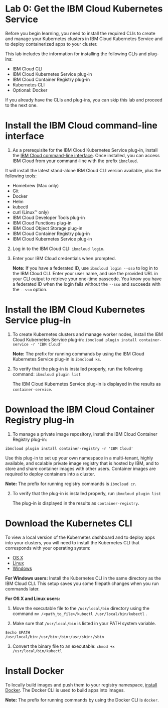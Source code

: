 # Lab 0: Get the IBM Cloud Kubernetes Service


Before you begin learning, you need to install the required CLIs to create and manage your Kubernetes clusters in IBM Cloud Kubernetes Service and to deploy containerized apps to your cluster.

This lab includes the information for installing the following CLIs and plug-ins:

* IBM Cloud CLI
* IBM Cloud Kubernetes Service plug-in
* IBM Cloud Container Registry plug-in
* Kubernetes CLI
* Optional: Docker

If you already have the CLIs and plug-ins, you can skip this lab and proceed to the next one.

# Install the IBM Cloud command-line interface

1. As a prerequisite for the IBM Cloud Kubernetes Service plug-in, install the [IBM Cloud command-line interface](https://cloud.ibm.com/docs/cli?topic=cloud-cli-getting-started). Once installed, you can access IBM Cloud from your command-line with the prefix `ibmcloud`.

It will install the latest stand-alone IBM Cloud CLI version available, plus the following tools:

* Homebrew (Mac only)
* Git
* Docker
* Helm
* kubectl
* curl (Linux™ only)
* IBM Cloud Developer Tools plug-in
* IBM Cloud Functions plug-in
* IBM Cloud Object Storage plug-in
* IBM Cloud Container Registry plug-in
* IBM Cloud Kubernetes Service plug-in


2. Log in to the IBM Cloud CLI: `ibmcloud login`. 
3. Enter your IBM Cloud credentials when prompted.

   **Note:** If you have a federated ID, use `ibmcloud login --sso` to log in to the IBM Cloud CLI. Enter your user name, and use the provided URL in your CLI output to retrieve your one-time passcode. You know you have a federated ID when the login fails without the `--sso` and succeeds with the `--sso` option.

# Install the IBM Cloud Kubernetes Service plug-in

1. To create Kubernetes clusters and manage worker nodes, install the IBM Cloud Kubernetes Service plug-in:
   ```ibmcloud plugin install container-service -r 'IBM Cloud'```
   
   **Note:** The prefix for running commands by using the IBM Cloud Kubernetes Service plug-in is `ibmcloud ks`.

2. To verify that the plug-in is installed properly, run the following command:
```ibmcloud plugin list```

   The IBM Cloud Kubernetes Service plug-in is displayed in the results as `container-service`.

# Download the IBM Cloud Container Registry plug-in

1. To manage a private image repository, install the IBM Cloud Container Registry plug-in:
```
ibmcloud plugin install container-registry -r 'IBM Cloud'
```
   
   Use this plug-in to set up your own namespace in a multi-tenant, highly available, and scalable private image registry that is hosted by IBM, and to store and share container images with other users. Container images are required to deploy containers into a cluster. 
   
   **Note:** The prefix for running registry commands is `ibmcloud cr`.

2. To verify that the plug-in is installed properly, run `ibmcloud plugin list`

   The plug-in is displayed in the results as `container-registry`.

# Download the Kubernetes CLI

To view a local version of the Kubernetes dashboard and to deploy apps into your clusters, you will need to install the Kubernetes CLI that corresponds with your operating system:

* [OS X](https://storage.googleapis.com/kubernetes-release/release/v1.14.8/bin/darwin/amd64/kubectl)
* [Linux](https://storage.googleapis.com/kubernetes-release/release/v1.14.8/bin/linux/amd64/kubectl)
* [Windows](https://storage.googleapis.com/kubernetes-release/release/v1.14.8/bin/windows/amd64/kubectl.exe)

**For Windows users:** Install the Kubernetes CLI in the same directory as the IBM Cloud CLI. This setup saves you some filepath changes when you run commands later.

**For OS X and Linux users:**

1. Move the executable file to the `/usr/local/bin` directory using the command `mv /<path_to_file>/kubectl /usr/local/bin/kubectl` .

2. Make sure that `/usr/local/bin` is listed in your PATH system variable.
```
$echo $PATH
/usr/local/bin:/usr/bin:/bin:/usr/sbin:/sbin
```

3. Convert the binary file to an executable: `chmod +x /usr/local/bin/kubectl`

# Install Docker
To locally build images and push them to your registry namespace, [install Docker](https://www.docker.com/community-edition#/download). The Docker CLI is used to build apps into images. 

**Note:** The prefix for running commands by using the Docker CLI is `docker`.
